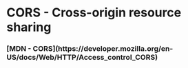 # CORS - Cross-origin resource sharing

<h3><b> [MDN - CORS](https://developer.mozilla.org/en-US/docs/Web/HTTP/Access_control_CORS) </h3></b>


